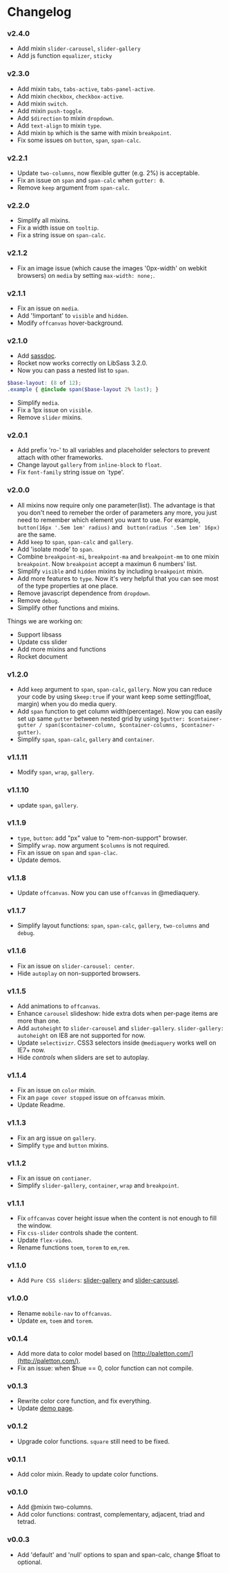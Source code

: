 # Changelog

### v2.4.0
+ Add mixin `slider-carousel`, `slider-gallery`
+ Add js function `equalizer`, `sticky`

### v2.3.0
+ Add mixin `tabs`, `tabs-active`, `tabs-panel-active`.
+ Add mixin `checkbox`, `checkbox-active`.
+ Add mixin `switch`.
+ Add mixin `push-toggle`.
+ Add `$direction` to mixin `dropdown`.
+ Add `text-align` to mixin `type`.
+ Add mixin `bp` which is the same with mixin `breakpoint`.
+ Fix some issues on `button`, `span`, `span-calc`.

### v2.2.1
+ Update `two-columns`, now flexible gutter (e.g. 2%) is acceptable.
+ Fix an issue on `span` and `span-calc` when `gutter: 0`.
+ Remove `keep` argument from `span-calc`.

### v2.2.0
+ Simplify all mixins.
+ Fix a width issue on `tooltip`.
+ Fix a string issue on `span-calc`.

### v2.1.2
+ Fix an image issue (which cause the images '0px-width' on webkit browsers) on `media` by setting `max-width: none;`.

### v2.1.1
+ Fix an issue on `media`.
+ Add '!important' to `visible` and `hidden`.
+ Modify `offcanvas` hover-background.

### v2.1.0
+ Add [sassdoc](http://creatiointl.org/gallery/william/sassdoc/).   
+ Rocket now works correctly on LibSass 3.2.0.
+ Now you can pass a nested list to `span`.
```` scss
$base-layout: (8 of 12);
.example { @include span($base-layout 2% last); }
````
+ Simplify `media`.
+ Fix a 1px issue on `visible`.
+ Remove `slider` mixins.

### v2.0.1
+ Add prefix 'ro-' to all variables and placeholder selectors to prevent attach with other frameworks.
+ Change layout `gallery` from `inline-block` to `float`.
+ Fix `font-family` string issue on `type'.

### v2.0.0
+ All mixins now require only one parameter(list). The advantage is that you don't need to remeber the order of parameters any more, you just need to remember which element you want to use. For example, `button(16px '.5em 1em' radius)` and ` button(radius '.5em 1em' 16px)` are the same.
+ Add `keep` to `span`, `span-calc` and `gallery`.
+ Add 'isolate mode' to `span`.
+ Combine `breakpoint-mi`, `breakpoint-ma` and `breakpoint-mm` to one mixin `breakpoint`. Now `breakpoint` accept a maximun 6 numbers' list.
+ Simplify `visible` and `hidden` mixins by including `breakpoint` mixin.
+ Add more features to `type`. Now it's very helpful that you can see most of the type properties at one place.
+ Remove javascript dependence from `dropdown`.
+ Remove `debug`.
+ Simplify other functions and mixins.

Things we are working on:
+ Support libsass
+ Update css slider
+ Add more mixins and functions
+ Rocket document

### v1.2.0
+ Add `keep` argument to `span`, `span-calc`, `gallery`. Now you can reduce your code by using `$keep:true` if your want keep some setting(float, margin) when you do media query.
+ Add `span` function to get column width(percentage). Now you can easily set up same `gutter` between nested grid by using `$gutter: $container-gutter / span($container-column, $container-columns, $container-gutter)`.
+ Simplify `span`, `span-calc`, `gallery` and `container`.

### v1.1.11
+ Modify `span`, `wrap`, `gallery`. 

### v1.1.10
+ update `span`, `gallery`.

### v1.1.9
+ `type`, `button`: add "px" value to "rem-non-support" browser.
+ Simplify `wrap`. now argument `$columns` is not required.
+ Fix an issue on `span` and `span-clac`.
+ Update demos.

### v1.1.8
+ Update `offcanvas`. Now you can use `offcanvas` in @mediaquery.

### v1.1.7
+ Simplify layout functions: `span`, `span-calc`, `gallery`, `two-columns` and `debug`.

### v1.1.6
+ Fix an issue on `slider-carousel: center`.
+ Hide `autoplay` on non-supported browsers.

### v1.1.5
+ Add animations to `offcanvas`.
+ Enhance `carousel` slideshow: hide extra dots when per-page items are more than one.
+ Add `autoheight` to `slider-carousel` and `slider-gallery`. `slider-gallery: autoheight` on IE8 are not supported for now.
+ Update `selectivizr`. CSS3 selectors inside `@mediaquery` works well on IE7+ now.
+ Hide *controls* when sliders are set to autoplay.

### v1.1.4
+ Fix an issue on `color` mixin.
+ Fix an `page cover stopped` issue on `offcanvas` mixin.
+ Update Readme.

### v1.1.3
+ Fix an arg issue on `gallery`.
+ Simplify `type` and `button` mixins.

### v1.1.2
+ Fix an issue on `contianer`.
+ Simplify `slider-gallery`, `container`, `wrap` and `breakpoint`.

### v1.1.1
+ Fix `offcanvas` cover height issue when the content is not enough to fill the window.
+ Fix `css-slider` controls shade the content.
+ Update `flex-video`.
+ Rename functions `toem`, `torem` to `em`,`rem`. 

### v1.1.0
+ Add `Pure CSS sliders`: [slider-gallery](designdev.christianpost.com/develop/rocket/docs/#slider-gallery-topic) and [slider-carousel](designdev.christianpost.com/develop/rocket/docs/#slider-carousel-topic).

### v1.0.0
+ Rename `mobile-nav` to `offcanvas`.
+ Update `em`, `toem` and `torem`.

### v0.1.4
+ Add more data to color model based on [http://paletton.com/](http://paletton.com/).
+ Fix an issue: when $hue == 0, color function can not compile.

### v0.1.3
+ Rewrite color core function, and fix everything.
+ Update [demo page](http://designdev.christianpost.com/develop/docs/).

### v0.1.2
+ Upgrade color functions. `square` still need to be fixed.

### v0.1.1
+ Add color mixin. Ready to update color functions.

### v0.1.0
+ Add @mixin two-columns.
+ Add color functions: contrast, complementary, adjacent, triad and tetrad.

### v0.0.3
+ Add 'default' and 'null' options to span and span-calc, change $float to optional.
